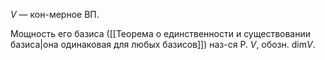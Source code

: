 $V$ — кон-мерное ВП.

Мощность его базиса ([[Теорема о единственности и существовании базиса|она одинаковая для любых базисов]]) наз-ся Р. $V$, обозн. $\mathrm{dim}V$.
